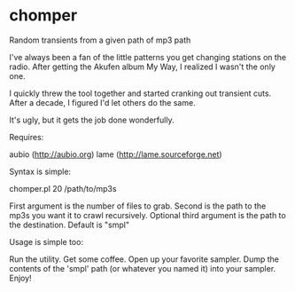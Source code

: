 chomper
=======

Random transients from a given path of mp3 path


I've always been a fan of the little patterns you get changing stations on the
radio. After getting the Akufen album My Way, I realized I wasn't the only one.

I quickly threw the tool together and started cranking out transient cuts. After
a decade, I figured I'd let others do the same.

It's ugly, but it gets the job done wonderfully.

Requires:

aubio (http://aubio.org)
lame (http://lame.sourceforge.net)


Syntax is simple:

chomper.pl 20 /path/to/mp3s

First argument is the number of files to grab.
Second is the path to the mp3s you want it to crawl recursively.
Optional third argument is the path to the destination. Default is "smpl"


Usage is simple too:

Run the utility.
Get some coffee.
Open up your favorite sampler.
Dump the contents of the 'smpl' path (or whatever you named it) into your sampler.
Enjoy!

